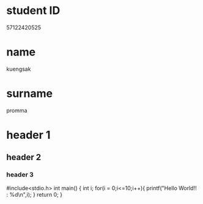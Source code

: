 # student ID
57122420525
# name
kuengsak
# surname
promma

# header 1
## header 2
### header 3

#include<stdio.h>
int main()
{
int i;
for(i = 0;i<=10;i++){
printf("Hello World!! : %d\n",i);
}
return 0;
}
